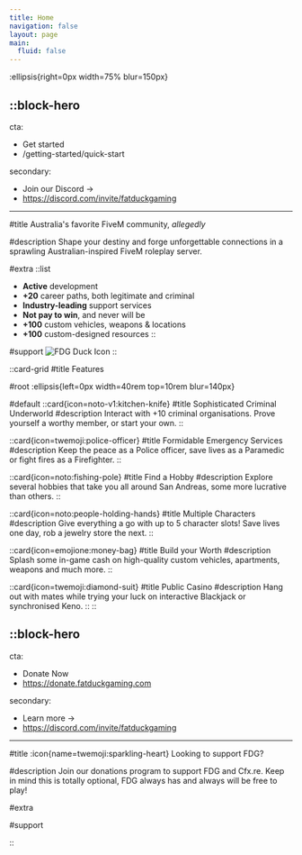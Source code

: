```yaml
---
title: Home
navigation: false
layout: page
main:
  fluid: false
---
```


:ellipsis{right=0px width=75% blur=150px}

::block-hero
---
cta:

- Get started
- /getting-started/quick-start

secondary:

- Join our Discord →
-  https://discord.com/invite/fatduckgaming

---

#title
Australia's favorite FiveM community, *allegedly*

#description
Shape your destiny and forge unforgettable connections in a sprawling Australian-inspired FiveM roleplay server.

#extra
  ::list
  - **Active** development
  - **+20** career paths, both legitimate and criminal
  - **Industry-leading** support services
  - **Not pay to win**, and never will be
  - **+100** custom vehicles, weapons & locations
  - **+100** custom-designed resources
  ::

#support
  ![FDG Duck Icon](https://www.fatduckgaming.com/uploads/monthly_2022_05/fdg-logo.png.ba48be3a2f38483a46d4b506f0fed3dd.png)
::

::card-grid
#title
Features

#root
:ellipsis{left=0px width=40rem top=10rem blur=140px}

#default
  ::card{icon=noto-v1:kitchen-knife}
  #title
  Sophisticated Criminal Underworld
  #description
  Interact with +10 criminal organisations. Prove yourself a worthy member, or start your own.
  ::

  ::card{icon=twemoji:police-officer}
  #title
  Formidable Emergency Services
  #description
  Keep the peace as a Police officer, save lives as a Paramedic or fight fires as a Firefighter.
  ::

  ::card{icon=noto:fishing-pole}
  #title
  Find a Hobby
  #description
  Explore several hobbies that take you all around San Andreas, some more lucrative than others.
  ::

  ::card{icon=noto:people-holding-hands}
  #title
  Multiple Characters
  #description
  Give everything a go with up to 5 character slots! Save lives one day, rob a jewelry store the next.
  ::

  ::card{icon=emojione:money-bag}
  #title
  Build your Worth
  #description
  Splash some in-game cash on high-quality custom vehicles, apartments, weapons and much more.
  ::

  ::card{icon=twemoji:diamond-suit}
  #title
  Public Casino
  #description
  Hang out with mates while trying your luck on interactive Blackjack or synchronised Keno.
  ::
::

::block-hero
---
cta:

- Donate Now
- https://donate.fatduckgaming.com

secondary:

- Learn more →
-  https://discord.com/invite/fatduckgaming

---

#title
:icon{name=twemoji:sparkling-heart} Looking to support FDG?

#description
Join our donations program to support FDG and Cfx.re. Keep in mind this is totally optional, FDG always has and always will be free to play!

#extra


#support

::
